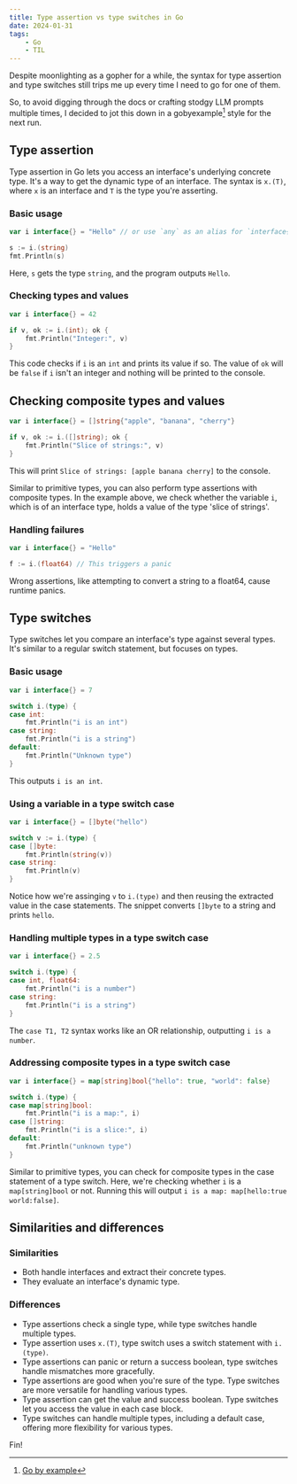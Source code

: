 ```yaml
---
title: Type assertion vs type switches in Go
date: 2024-01-31
tags:
    - Go
    - TIL
---
```


Despite moonlighting as a gopher for a while, the syntax for type assertion and type
switches still trips me up every time I need to go for one of them.

So, to avoid digging through the docs or crafting stodgy LLM prompts multiple times, I
decided to jot this down in a gobyexample[^1] style for the next run.

## Type assertion

Type assertion in Go lets you access an interface's underlying concrete type. It's a way to
get the dynamic type of an interface. The syntax is `x.(T)`, where `x` is an interface and
`T` is the type you're asserting.

### Basic usage

```go
var i interface{} = "Hello" // or use `any` as an alias for `interface{}`

s := i.(string)
fmt.Println(s)
```

Here, `s` gets the type `string`, and the program outputs `Hello`.

### Checking types and values

```go
var i interface{} = 42

if v, ok := i.(int); ok {
    fmt.Println("Integer:", v)
}
```

This code checks if `i` is an `int` and prints its value if so. The value of `ok` will be
`false` if `i` isn't an integer and nothing will be printed to the console.

## Checking composite types and values

```go
var i interface{} = []string{"apple", "banana", "cherry"}

if v, ok := i.([]string); ok {
    fmt.Println("Slice of strings:", v)
}
```

This will print `Slice of strings: [apple banana cherry]` to the console.

Similar to primitive types, you can also perform type assertions with composite types. In
the example above, we check whether the variable `i`, which is of an interface type, holds a
value of the type 'slice of strings'.

### Handling failures

```go
var i interface{} = "Hello"

f := i.(float64) // This triggers a panic
```

Wrong assertions, like attempting to convert a string to a float64, cause runtime panics.

## Type switches

Type switches let you compare an interface's type against several types. It's similar to a
regular switch statement, but focuses on types.

### Basic usage

```go
var i interface{} = 7

switch i.(type) {
case int:
    fmt.Println("i is an int")
case string:
    fmt.Println("i is a string")
default:
    fmt.Println("Unknown type")
}
```

This outputs `i is an int`.

### Using a variable in a type switch case

```go
var i interface{} = []byte("hello")

switch v := i.(type) {
case []byte:
    fmt.Println(string(v))
case string:
    fmt.Println(v)
}
```

Notice how we're assinging `v` to `i.(type)` and then reusing the extracted value in the
case statements. The snippet converts `[]byte` to a string and prints `hello`.

### Handling multiple types in a type switch case

```go
var i interface{} = 2.5

switch i.(type) {
case int, float64:
    fmt.Println("i is a number")
case string:
    fmt.Println("i is a string")
}
```

The `case T1, T2` syntax works like an OR relationship, outputting `i is a number`.

### Addressing composite types in a type switch case

```go
var i interface{} = map[string]bool{"hello": true, "world": false}

switch i.(type) {
case map[string]bool:
    fmt.Println("i is a map:", i)
case []string:
    fmt.Println("i is a slice:", i)
default:
    fmt.Println("unknown type")
}
```

Similar to primitive types, you can check for composite types in the case statement of a
type switch. Here, we're checking whether `i` is a `map[string]bool` or not. Running this
will output `i is a map: map[hello:true world:false]`.

## Similarities and differences

### Similarities

-   Both handle interfaces and extract their concrete types.
-   They evaluate an interface's dynamic type.

### Differences

-   Type assertions check a single type, while type switches handle multiple types.
-   Type assertion uses `x.(T)`, type switch uses a switch statement with `i.(type)`.
-   Type assertions can panic or return a success boolean, type switches handle mismatches
    more gracefully.
-   Type assertions are good when you're sure of the type. Type switches are more versatile
    for handling various types.
-   Type assertion can get the value and success boolean. Type switches let you access the
    value in each case block.
-   Type switches can handle multiple types, including a default case, offering more
    flexibility for various types.

Fin!

[^1]: [Go by example](https://gobyexample.com/)
